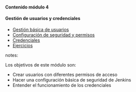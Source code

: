 #### Contenido módulo 4

#### Gestión de usuarios y credenciales

* [Gestión básica de usuarios](/#user_management)
* [Configuración de seguridad y permisos](/#global_security_configuration)
* [Credenciales](/#credentials)
* [Ejercicios](/#exercises)

notes:

Los objetivos de este módulo son:

* Crear usuarios con diferentes permisos de acceso
* Hacer una configuración básica de seguridad de Jenkins
* Entender el funcionamiento de los credenciales